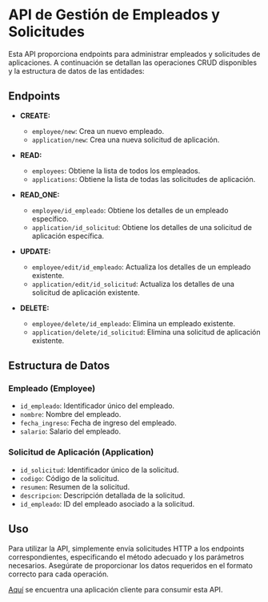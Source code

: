 # API de Gestión de Empleados y Solicitudes

Esta API proporciona endpoints para administrar empleados y solicitudes de aplicaciones. A continuación se detallan las operaciones CRUD disponibles y la estructura de datos de las entidades:

## Endpoints

- **CREATE:**
  - `employee/new`: Crea un nuevo empleado.
  - `application/new`: Crea una nueva solicitud de aplicación.

- **READ:**
  - `employees`: Obtiene la lista de todos los empleados.
  - `applications`: Obtiene la lista de todas las solicitudes de aplicación.

- **READ_ONE:**
  - `employee/id_empleado`: Obtiene los detalles de un empleado específico.
  - `application/id_solicitud`: Obtiene los detalles de una solicitud de aplicación específica.

- **UPDATE:**
  - `employee/edit/id_empleado`: Actualiza los detalles de un empleado existente.
  - `application/edit/id_solicitud`: Actualiza los detalles de una solicitud de aplicación existente.

- **DELETE:**
  - `employee/delete/id_empleado`: Elimina un empleado existente.
  - `application/delete/id_solicitud`: Elimina una solicitud de aplicación existente.

## Estructura de Datos

### Empleado (Employee)

- `id_empleado`: Identificador único del empleado.
- `nombre`: Nombre del empleado.
- `fecha_ingreso`: Fecha de ingreso del empleado.
- `salario`: Salario del empleado.

### Solicitud de Aplicación (Application)

- `id_solicitud`: Identificador único de la solicitud.
- `codigo`: Código de la solicitud.
- `resumen`: Resumen de la solicitud.
- `descripcion`: Descripción detallada de la solicitud.
- `id_empleado`: ID del empleado asociado a la solicitud.

## Uso

Para utilizar la API, simplemente envía solicitudes HTTP a los endpoints correspondientes, especificando el método adecuado y los parámetros necesarios. Asegúrate de proporcionar los datos requeridos en el formato correcto para cada operación.

[Aquí](https://github.com/ratara5/employees-management-client) se encuentra una aplicación cliente para consumir esta API.
